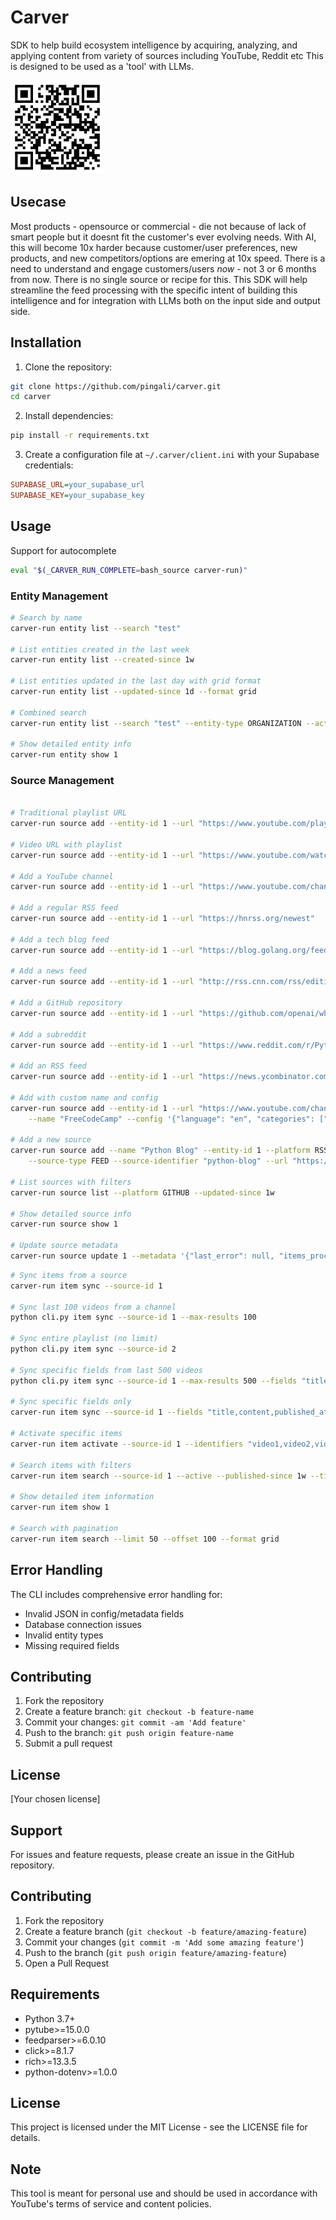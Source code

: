 # Carver 

SDK to help build ecosystem intelligence by acquiring, analyzing, and
applying content from variety of sources including YouTube, Reddit etc
This is designed to be used as a 'tool' with LLMs.

<img src="images/carver-github.png" alt="Carver GitHub" width="150"/>

## Usecase

Most products - opensource or commercial - die not because of lack of
smart people but it doesnt fit the customer's ever evolving
needs. With AI, this will become 10x harder because customer/user
preferences, new products, and new competitors/options are emering at
10x speed. There is a need to understand and engage customers/users
_now_ - not 3 or 6 months from now. There is no single source or
recipe for this. This SDK will help streamline the feed processing
with the specific intent of building this intelligence and for
integration with LLMs both on the input side and output side.

## Installation

1. Clone the repository:
```bash
git clone https://github.com/pingali/carver.git
cd carver
```

2. Install dependencies:
```bash
pip install -r requirements.txt
```

3. Create a configuration file at `~/.carver/client.ini` with your Supabase credentials:
```ini
SUPABASE_URL=your_supabase_url
SUPABASE_KEY=your_supabase_key
```

## Usage

Support for autocomplete
```bash
eval "$(_CARVER_RUN_COMPLETE=bash_source carver-run)"
```

### Entity Management

```bash
# Search by name
carver-run entity list --search "test"

# List entities created in the last week
carver-run entity list --created-since 1w

# List entities updated in the last day with grid format
carver-run entity list --updated-since 1d --format grid

# Combined search
carver-run entity list --search "test" --entity-type ORGANIZATION --active

# Show detailed entity info
carver-run entity show 1

```

### Source Management

```bash

# Traditional playlist URL
carver-run source add --entity-id 1 --url "https://www.youtube.com/playlist?list=PLj6h78yzYM2Pw4mRw4S-1p_xLARMqPkA7"

# Video URL with playlist
carver-run source add --entity-id 1 --url "https://www.youtube.com/watch?v=WI7wp8xwgkk&list=PLj6h78yzYM2Pw4mRw4S-1p_xLARMqPkA7"

# Add a YouTube channel
carver-run source add --entity-id 1 --url "https://www.youtube.com/channel/UCCezIgC97PvUuR4_gbFUs5g"

# Add a regular RSS feed
carver-run source add --entity-id 1 --url "https://hnrss.org/newest"

# Add a tech blog feed
carver-run source add --entity-id 1 --url "https://blog.golang.org/feed.atom"

# Add a news feed
carver-run source add --entity-id 1 --url "http://rss.cnn.com/rss/edition.rss"

# Add a GitHub repository
carver-run source add --entity-id 1 --url "https://github.com/openai/whisper"

# Add a subreddit
carver-run source add --entity-id 1 --url "https://www.reddit.com/r/Python/"

# Add an RSS feed
carver-run source add --entity-id 1 --url "https://news.ycombinator.com/rss"

# Add with custom name and config
carver-run source add --entity-id 1 --url "https://www.youtube.com/channel/UC8butISFwT-Wl7EV0hUK0BQ" \
    --name "FreeCodeCamp" --config '{"language": "en", "categories": ["programming", "education"]}'

# Add a new source
carver-run source add --name "Python Blog" --entity-id 1 --platform RSS \
    --source-type FEED --source-identifier "python-blog" --url "https://blog.python.org/feed/"

# List sources with filters
carver-run source list --platform GITHUB --updated-since 1w

# Show detailed source info
carver-run source show 1

# Update source metadata
carver-run source update 1 --metadata '{"last_error": null, "items_processed": 150}'

```

```bash
# Sync items from a source
carver-run item sync --source-id 1

# Sync last 100 videos from a channel
python cli.py item sync --source-id 1 --max-results 100

# Sync entire playlist (no limit)
python cli.py item sync --source-id 2

# Sync specific fields from last 500 videos
python cli.py item sync --source-id 1 --max-results 500 --fields "title,description,published_at"

# Sync specific fields only
carver-run item sync --source-id 1 --fields "title,content,published_at"

# Activate specific items
carver-run item activate --source-id 1 --identifiers "video1,video2,video3"

# Search items with filters
carver-run item search --source-id 1 --active --published-since 1w --title-search "python"

# Show detailed item information
carver-run item show 1

# Search with pagination
carver-run item search --limit 50 --offset 100 --format grid
```

## Error Handling

The CLI includes comprehensive error handling for:
- Invalid JSON in config/metadata fields
- Database connection issues
- Invalid entity types
- Missing required fields

## Contributing

1. Fork the repository
2. Create a feature branch: `git checkout -b feature-name`
3. Commit your changes: `git commit -am 'Add feature'`
4. Push to the branch: `git push origin feature-name`
5. Submit a pull request

## License

[Your chosen license]

## Support

For issues and feature requests, please create an issue in the GitHub repository.

## Contributing

1. Fork the repository
2. Create a feature branch (`git checkout -b feature/amazing-feature`)
3. Commit your changes (`git commit -m 'Add some amazing feature'`)
4. Push to the branch (`git push origin feature/amazing-feature`)
5. Open a Pull Request

## Requirements

- Python 3.7+
- pytube>=15.0.0
- feedparser>=6.0.10
- click>=8.1.7
- rich>=13.3.5
- python-dotenv>=1.0.0

## License

This project is licensed under the MIT License - see the LICENSE file for details.

## Note

This tool is meant for personal use and should be used in accordance with YouTube's terms of service and content policies.
